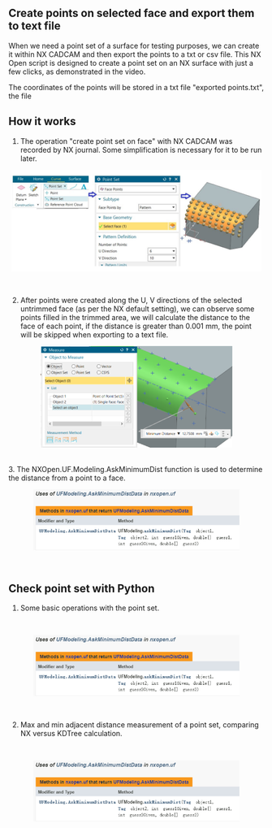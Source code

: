 ## Create points on selected face and export them to text file
When we need a point set of a surface for testing purposes, we can create it within NX CADCAM and then export the points to a txt or csv file. This NX Open script is designed to create a point set on an NX surface with just a few clicks, as demonstrated in the video.



The coordinates of the points will be stored in a txt file "exported points.txt", the file
<br/>

## How it works
1. The operation "create point set on face" with NX CADCAM was recorded by NX journal. Some simplification is necessary for it to be run later.
  <p align="center" height="180">
  <img src=https://github.com/Plus-1000/Create-point-set-on-face-with-NX-Open/blob/main/image/create%20pt%20on%20face.jpg height="200">
  </p>

 
<br/>

2. After points were created along the U, V directions of the selected untrimmed face (as per the NX default setting), we can observe some points filled in the trimmed area, we will calculate the distance to the face of each point, if the distance is greater than 0.001 mm, the point will be skipped when exporting to a text file.
<p align="center">
<img src=https://github.com/Plus-1000/Create-point-set-on-face-with-NX-Open/blob/main/image/check%20dist.jpg height="200">
</p>

<br/>
3. The NXOpen.UF.Modeling.AskMinimumDist function is used to determine the distance from a point to a face.
<br/>
<p align="center">
<img src=https://github.com/Plus-1000/Create-point-set-on-face-with-NX-Open/blob/main/image/uf%20used.jpg height="120" >
</p>

<br/>

## Check point set with Python
1. Some basic operations with the point set.

<br/>
<p align="center">
<img src=https://github.com/Plus-1000/Create-point-set-on-face-with-NX-Open/blob/main/image/uf%20used.jpg height="120" >
</p>

<br/>

2. Max and min adjacent distance measurement of a point set, comparing NX versus KDTree calculation.
<br/>
<p align="center">
<img src=https://github.com/Plus-1000/Create-point-set-on-face-with-NX-Open/blob/main/image/uf%20used.jpg height="120" >
</p>

<br/>
